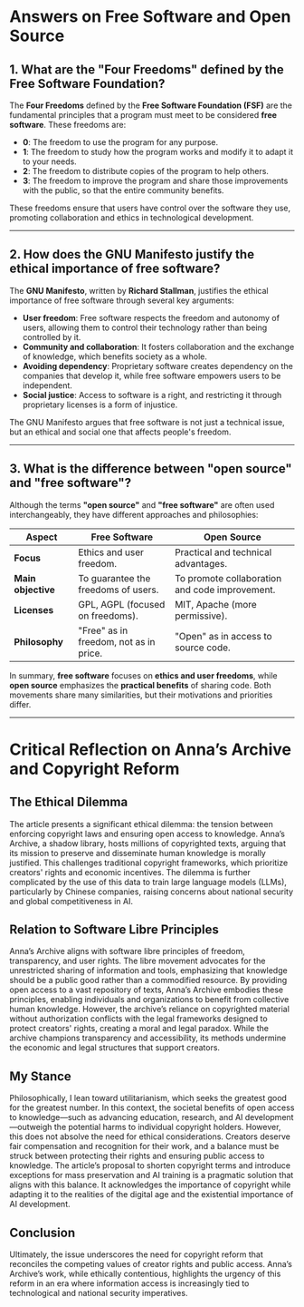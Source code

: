 # Answers on Free Software and Open Source

## 1. What are the "Four Freedoms" defined by the Free Software Foundation?

The **Four Freedoms** defined by the **Free Software Foundation (FSF)** are the fundamental principles that a program must meet to be considered **free software**. These freedoms are:

- **0**: The freedom to use the program for any purpose.
- **1**: The freedom to study how the program works and modify it to adapt it to your needs.
- **2**: The freedom to distribute copies of the program to help others.
- **3**: The freedom to improve the program and share those improvements with the public, so that the entire community benefits.

These freedoms ensure that users have control over the software they use, promoting collaboration and ethics in technological development.

---

## 2. How does the GNU Manifesto justify the ethical importance of free software?

The **GNU Manifesto**, written by **Richard Stallman**, justifies the ethical importance of free software through several key arguments:

- **User freedom**: Free software respects the freedom and autonomy of users, allowing them to control their technology rather than being controlled by it.
- **Community and collaboration**: It fosters collaboration and the exchange of knowledge, which benefits society as a whole.
- **Avoiding dependency**: Proprietary software creates dependency on the companies that develop it, while free software empowers users to be independent.
- **Social justice**: Access to software is a right, and restricting it through proprietary licenses is a form of injustice.

The GNU Manifesto argues that free software is not just a technical issue, but an ethical and social one that affects people's freedom.

---

## 3. What is the difference between "open source" and "free software"?

Although the terms **"open source"** and **"free software"** are often used interchangeably, they have different approaches and philosophies:

| **Aspect**               | **Free Software**                              | **Open Source**                          |
|---------------------------|------------------------------------------------|---------------------------------------------|
| **Focus**               | Ethics and user freedom.                  | Practical and technical advantages.             |
| **Main objective**    | To guarantee the freedoms of users.     | To promote collaboration and code improvement. |
| **Licenses**             | GPL, AGPL (focused on freedoms).           | MIT, Apache (more permissive).              |
| **Philosophy**             | "Free" as in freedom, not as in price.   | "Open" as in access to source code.  |

In summary, **free software** focuses on **ethics and user freedoms**, while **open source** emphasizes the **practical benefits** of sharing code. Both movements share many similarities, but their motivations and priorities differ.

---

# Critical Reflection on Anna’s Archive and Copyright Reform

## The Ethical Dilemma
The article presents a significant ethical dilemma: the tension between enforcing copyright laws and ensuring open access to knowledge. Anna’s Archive, a shadow library, hosts millions of copyrighted texts, arguing that its mission to preserve and disseminate human knowledge is morally justified. This challenges traditional copyright frameworks, which prioritize creators' rights and economic incentives. The dilemma is further complicated by the use of this data to train large language models (LLMs), particularly by Chinese companies, raising concerns about national security and global competitiveness in AI.

## Relation to Software Libre Principles
Anna’s Archive aligns with software libre principles of freedom, transparency, and user rights. The libre movement advocates for the unrestricted sharing of information and tools, emphasizing that knowledge should be a public good rather than a commodified resource. By providing open access to a vast repository of texts, Anna’s Archive embodies these principles, enabling individuals and organizations to benefit from collective human knowledge. However, the archive’s reliance on copyrighted material without authorization conflicts with the legal frameworks designed to protect creators' rights, creating a moral and legal paradox. While the archive champions transparency and accessibility, its methods undermine the economic and legal structures that support creators.

## My Stance
Philosophically, I lean toward utilitarianism, which seeks the greatest good for the greatest number. In this context, the societal benefits of open access to knowledge—such as advancing education, research, and AI development—outweigh the potential harms to individual copyright holders. However, this does not absolve the need for ethical considerations. Creators deserve fair compensation and recognition for their work, and a balance must be struck between protecting their rights and ensuring public access to knowledge. The article’s proposal to shorten copyright terms and introduce exceptions for mass preservation and AI training is a pragmatic solution that aligns with this balance. It acknowledges the importance of copyright while adapting it to the realities of the digital age and the existential importance of AI development.

## Conclusion
Ultimately, the issue underscores the need for copyright reform that reconciles the competing values of creator rights and public access. Anna’s Archive’s work, while ethically contentious, highlights the urgency of this reform in an era where information access is increasingly tied to technological and national security imperatives.